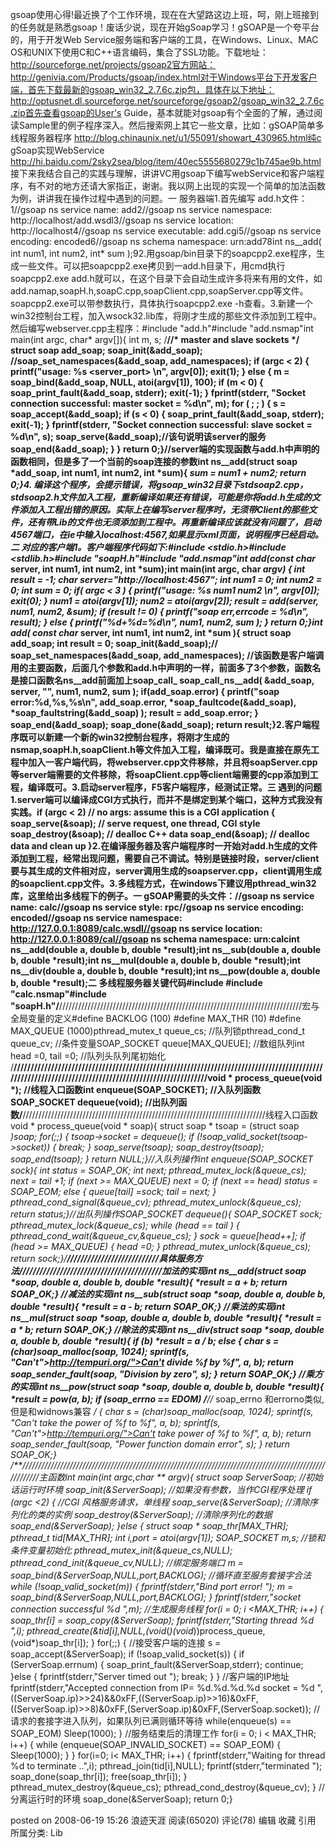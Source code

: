 gsoap使用心得!最近换了个工作环境，现在在大望路这边上班，呵，刚上班接到的任务就是熟悉gsoap！废话少说，现在开始gSoap学习！gSOAP是一个夸平台的，用于开发Web Service服务端和客户端的工具，在Windows、Linux、MAC OS和UNIX下使用C和C++语言编码，集合了SSL功能。下载地址：http://sourceforge.net/projects/gsoap2官方网站：http://genivia.com/Products/gsoap/index.html对于Windows平台下开发客户端，首先下载最新的gsoap_win32_2.7.6c.zip包，具体在以下地址：http://optusnet.dl.sourceforge.net/sourceforge/gsoap2/gsoap_win32_2.7.6c.zip首先查看gsoap的User's Guide，基本就能对gsoap有个全面的了解，通过阅读Sample里的例子程序深入。然后搜索网上其它一些文章，比如：gSOAP简单多线程服务器程序 http://blog.chinaunix.net/u1/55091/showart_430965.html纯c gSoap实现WebService            http://hi.baidu.com/2sky2sea/blog/item/40ec5555680279c1b745ae9b.html 接下来我结合自己的实践与理解，讲讲VC用gsoap下编写webService和客户端程序，有不对的地方还请大家指正，谢谢。我以网上出现的实现一个简单的加法函数为例，讲讲我在操作过程中遇到的问题。一 服务器端1.首先编写 add.h文件：1//gsoap ns service name: add2//gsoap ns service namespace: http://localhost/add.wsdl3//gsoap ns service location: http://localhost4//gsoap ns service executable: add.cgi5//gsoap ns service encoding: encoded6//gsoap ns schema namespace: urn:add78int ns__add( int num1, int num2, int* sum );92.用gsoap/bin目录下的soapcpp2.exe程序，生成一些文件。可以把soapcpp2.exe拷贝到一add.h目录下，用cmd执行soapcpp2.exe add.h就可以，在这个目录下会自动生成许多将来有用的文件，如add.namap,soapH.h,soapC.cpp,soapClient.cpp,soapServer.cpp等文件。soapcpp2.exe可以带参数执行，具体执行soapcpp2.exe -h查看。3.新建一个win32控制台工程，加入wsock32.lib库，将刚才生成的那些文件添加到工程中。然后编写webserver.cpp主程序：#include "add.h"#include "add.nsmap"int main(int argc, char* argv[]){        int m, s; /**//* master and slave sockets */    struct soap add_soap;    soap_init(&add_soap);    //soap_set_namespaces(&add_soap, add_namespaces);        if (argc < 2)    {        printf("usage: %s <server_port> \n", argv[0]);        exit(1);    }    else    {         m = soap_bind(&add_soap, NULL, atoi(argv[1]), 100);        if (m < 0)        {            soap_print_fault(&add_soap, stderr);            exit(-1);        }                fprintf(stderr, "Socket connection successful: master socket = %d\n", m);        for ( ; ; )        {             s = soap_accept(&add_soap);             if (s < 0)            {                 soap_print_fault(&add_soap, stderr);                exit(-1);            }            fprintf(stderr, "Socket connection successful: slave socket = %d\n", s);                        soap_serve(&add_soap);//该句说明该server的服务            soap_end(&add_soap);        }    }    return 0;}//server端的实现函数与add.h中声明的函数相同，但是多了一个当前的soap连接的参数int ns__add(struct soap *add_soap, int num1, int num2, int *sum){    *sum = num1 + num2;    return 0;}4. 编译这个程序，会提示错误，将gsoap_win32目录下stdsoap2.cpp，stdsoap2.h文件加入工程，重新编译如果还有错误，可能是你将add.h生成的文件添加入工程出错的原因。实际上在编写server程序时，无须带Client的那些文件，还有带Lib的文件也无须添加到工程中。再重新编译应该就没有问题了，启动4567端口，在ie中输入localhost:4567,如果显示xml页面，说明程序已经启动。二 对应的客户端1。客户端程序代码如下:#include <stdio.h>#include <stdlib.h>#include "soapH.h"#include "add.nsmap"int add(const char* server, int num1, int num2, int *sum);int main(int argc, char **argv) {    int result = -1;    char* server="http://localhost:4567";    int num1 = 0;    int num2 = 0;    int sum = 0;    if( argc < 3 )    {        printf("usage: %s num1 num2 \n", argv[0]);        exit(0);    }        num1 = atoi(argv[1]);    num2 = atoi(argv[2]);        result = add(server, num1, num2, &sum);    if (result != 0)    {        printf("soap err,errcode = %d\n", result);    }    else    {        printf("%d+%d=%d\n", num1, num2, sum );    }    return 0;}int add( const char* server, int num1, int num2, int *sum ){    struct soap add_soap;    int result = 0;    soap_init(&add_soap);//    soap_set_namespaces(&add_soap, add_namespaces);        //该函数是客户端调用的主要函数，后面几个参数和add.h中声明的一样，前面多了3个参数，函数名是接口函数名ns__add前面加上soap_call_    soap_call_ns__add( &add_soap, server, "", num1, num2, sum );    if(add_soap.error)    {        printf("soap error:%d,%s,%s\n", add_soap.error, *soap_faultcode(&add_soap), *soap_faultstring(&add_soap) );        result = add_soap.error;    }     soap_end(&add_soap);    soap_done(&add_soap);    return result;}2.客户端程序既可以新建一个新的win32控制台程序，将刚才生成的nsmap,soapH.h,soapClient.h等文件加入工程，编译既可。我是直接在原先工程中加入一客户端代码，将webserver.cpp文件移除，并且将soapServer.cpp等server端需要的文件移除，将soapClient.cpp等client端需要的cpp添加到工程，编译既可。3.启动server程序，F5客户端程序，经测试正常。三 遇到的问题1.server端可以编译成CGI方式执行，而并不是绑定到某个端口，这种方式我没有实践。if (argc < 2) // no args: assume this is a CGI application    {       soap_serve(&soap); // serve request, one thread, CGI style       soap_destroy(&soap); // dealloc C++ data       soap_end(&soap); // dealloc data and clean up }2.在编译服务器及客户端程序时一开始对add.h生成的文件添加到工程，经常出现问题，需要自己不调试。特别是链接时段，server/client要与其生成的文件相对应，server调用生成的soapserver.cpp，client调用生成的soapclient.cpp文件。3.多线程方式，在windows下建议用pthread_win32库，这里给出多线程下的例子。一 gSOAP需要的头文件：//gsoap ns service name: calc//gsoap ns service style: rpc//gsoap ns service encoding: encoded//gsoap ns service namespace: http://127.0.0.1:8089/calc.wsdl//gsoap ns service location: http://127.0.0.1:8089/cal//gsoap ns schema  namespace:    urn:calcint ns__add(double a, double b, double *result);int ns__sub(double a, double b, double *result);int ns__mul(double a, double b, double *result);int ns__div(double a, double b, double *result);int ns__pow(double a, double b, double *result);二 多线程服务器关键代码#include #include  "calc.nsmap"#include  "soapH.h"/**/////////////////////////////////////////////////////////////////////////////宏与全局变量的定义#define  BACKLOG (100)  #define  MAX_THR (10)   #define  MAX_QUEUE (1000)pthread_mutex_t queue_cs;                        //队列锁pthread_cond_t  queue_cv;                          //条件变量SOAP_SOCKET     queue[MAX_QUEUE];   //数组队列int                           head =0, tail =0;          //队列头队列尾初始化         /**/////////////////////////////////////////////////////////////////////////////////////////////////////////////////////////////////////////////////////void *      process_queue(void *);        //线程入口函数int         enqueue(SOAP_SOCKET);  //入队列函数SOAP_SOCKET dequeue(void);         //出队列函数/**/////////////////////////////////////////////////////////////////////////////线程入口函数void * process_queue(void * soap){  struct soap * tsoap = (struct soap *)soap;  for(;;)  {        tsoap->socket = dequeue();        if (!soap_valid_socket(tsoap->socket))       {         break;        }        soap_serve(tsoap);        soap_destroy(tsoap);        soap_end(tsoap);  }  return NULL;}//入队列操作int enqueue(SOAP_SOCKET sock){  int status = SOAP_OK;  int next;  pthread_mutex_lock(&queue_cs);  next = tail +1;  if (next >= MAX_QUEUE)     next = 0;  if (next == head)       status = SOAP_EOM;  else  {    queue[tail] =sock;    tail = next;  }  pthread_cond_signal(&queue_cv);  pthread_mutex_unlock(&queue_cs);  return status;}//出队列操作SOAP_SOCKET dequeue(){  SOAP_SOCKET sock;  pthread_mutex_lock(&queue_cs);   while (head == tail )   {          pthread_cond_wait(&queue_cv,&queue_cs);   }  sock = queue[head++];  if (head >= MAX_QUEUE)        {    head =0;  }  pthread_mutex_unlock(&queue_cs);  return sock;}/**///////////////////////////具体服务方法//////////////////////////////////////////加法的实现int ns__add(struct soap *soap, double a, double b, double *result){      *result = a + b;      return SOAP_OK;} //减法的实现int ns__sub(struct soap *soap, double a, double b, double *result){      *result = a - b;     return SOAP_OK;} //乘法的实现int ns__mul(struct soap *soap, double a, double b, double *result){      *result = a * b;     return SOAP_OK;} //除法的实现int ns__div(struct soap *soap, double a, double b, double *result){    if (b)       *result = a / b;   else  {         char *s = (char*)soap_malloc(soap, 1024);         sprintf(s, "Can't">http://tempuri.org/">Can't divide %f by %f", a, b);         return soap_sender_fault(soap, "Division by zero", s);  }  return SOAP_OK;} //乘方的实现int ns__pow(struct soap *soap, double a, double b, double *result){   *result = pow(a, b);  if (soap_errno == EDOM) /**//* soap_errno 和errorno类似, 但是和widnows兼容 */  {     char *s = (char*)soap_malloc(soap, 1024);    sprintf(s, "Can't take the power of %f to  %f", a, b);    sprintf(s, "Can't">http://tempuri.org/">Can't take power of %f to %f", a, b);    return soap_sender_fault(soap, "Power function domain error", s);  }  return SOAP_OK;} /**/////////////////////////////////////////////////////////////////////////////////////////////////////////主函数int main(int argc,char ** argv){  struct soap ServerSoap;     //初始话运行时环境    soap_init(&ServerSoap);    //如果没有参数，当作CGI程序处理    if (argc <2)     {                  //CGI 风格服务请求，单线程          soap_serve(&ServerSoap);          //清除序列化的类的实例         soap_destroy(&ServerSoap);         //清除序列化的数据        soap_end(&ServerSoap);        }else   {     struct soap * soap_thr[MAX_THR];     pthread_t tid[MAX_THR];     int i,port = atoi(argv[1]);     SOAP_SOCKET m,s;      //锁和条件变量初始化     pthread_mutex_init(&queue_cs,NULL);     pthread_cond_init(&queue_cv,NULL);     //绑定服务端口    m = soap_bind(&ServerSoap,NULL,port,BACKLOG);    //循环直至服务套接字合法    while (!soap_valid_socket(m))   {                fprintf(stderr,"Bind port error! ");                m = soap_bind(&ServerSoap,NULL,port,BACKLOG);    }    fprintf(stderr,"socket connection successful %d ",m);                     //生成服务线程    for(i = 0; i <MAX_THR; i++)   {      soap_thr[i] = soap_copy(&ServerSoap);      fprintf(stderr,"Starting thread %d ",i);      pthread_create(&tid[i],NULL,(void*(*)(void*))process_queue,(void*)soap_thr[i]);    }                    for(;;)    {      //接受客户端的连接      s = soap_accept(&ServerSoap);      if (!soap_valid_socket(s))       {        if (ServerSoap.errnum)                                 {          soap_print_fault(&ServerSoap,stderr);          continue;        }else        {          fprintf(stderr,"Server timed out ");          break;        }      }       //客户端的IP地址      fprintf(stderr,"Accepted connection from IP= %d.%d.%d.%d socket = %d ",                               ((ServerSoap.ip)>>24)&&0xFF,((ServerSoap.ip)>>16)&0xFF,((ServerSoap.ip)>>8)&0xFF,(ServerSoap.ip)&0xFF,(ServerSoap.socket));      //请求的套接字进入队列，如果队列已满则循环等待       while(enqueue(s) == SOAP_EOM)                Sleep(1000);    }    //服务结束后的清理工作    for(i = 0; i < MAX_THR; i++)    {      while (enqueue(SOAP_INVALID_SOCKET) == SOAP_EOM)        {           Sleep(1000);      }    }    for(i=0; i< MAX_THR; i++)    {      fprintf(stderr,"Waiting for thread %d to terminate ..",i);      pthread_join(tid[i],NULL);      fprintf(stderr,"terminated ");      soap_done(soap_thr[i]);      free(soap_thr[i]);    }    pthread_mutex_destroy(&queue_cs);    pthread_cond_destroy(&queue_cv);  }    //分离运行时的环境  soap_done(&ServerSoap);  return 0;}

posted on 2008-06-19 15:26 浪迹天涯 阅读(65020) 评论(78)  编辑 收藏 引用 所属分类: Lib